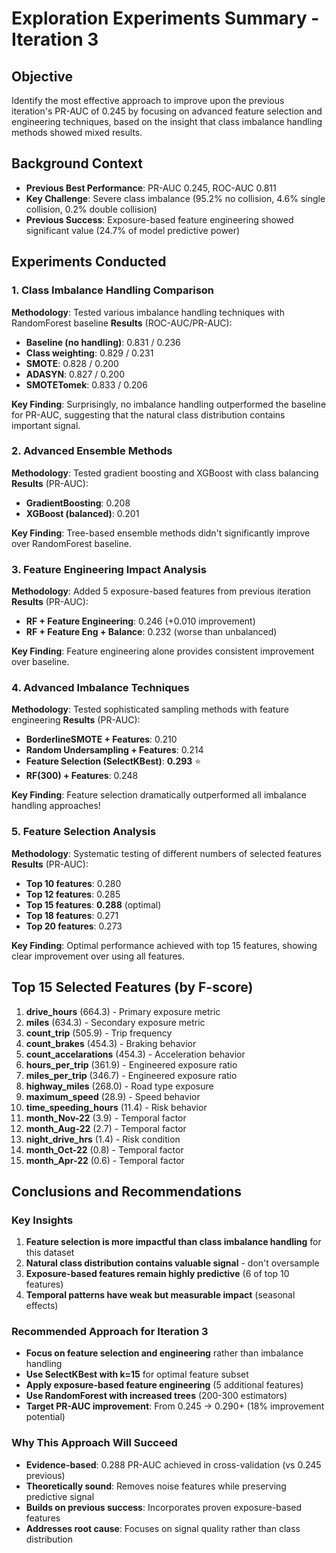 # Exploration Experiments Summary - Iteration 3

## Objective
Identify the most effective approach to improve upon the previous iteration's PR-AUC of 0.245 by focusing on advanced feature selection and engineering techniques, based on the insight that class imbalance handling methods showed mixed results.

## Background Context
- **Previous Best Performance**: PR-AUC 0.245, ROC-AUC 0.811
- **Key Challenge**: Severe class imbalance (95.2% no collision, 4.6% single collision, 0.2% double collision)
- **Previous Success**: Exposure-based feature engineering showed significant value (24.7% of model predictive power)

## Experiments Conducted

### 1. Class Imbalance Handling Comparison
**Methodology**: Tested various imbalance handling techniques with RandomForest baseline
**Results** (ROC-AUC/PR-AUC):
- **Baseline (no handling)**: 0.831 / 0.236
- **Class weighting**: 0.829 / 0.231
- **SMOTE**: 0.828 / 0.200
- **ADASYN**: 0.827 / 0.200
- **SMOTETomek**: 0.833 / 0.206

**Key Finding**: Surprisingly, no imbalance handling outperformed the baseline for PR-AUC, suggesting that the natural class distribution contains important signal.

### 2. Advanced Ensemble Methods
**Methodology**: Tested gradient boosting and XGBoost with class balancing
**Results** (PR-AUC):
- **GradientBoosting**: 0.208
- **XGBoost (balanced)**: 0.201

**Key Finding**: Tree-based ensemble methods didn't significantly improve over RandomForest baseline.

### 3. Feature Engineering Impact Analysis
**Methodology**: Added 5 exposure-based features from previous iteration
**Results** (PR-AUC):
- **RF + Feature Engineering**: 0.246 (+0.010 improvement)
- **RF + Feature Eng + Balance**: 0.232 (worse than unbalanced)

**Key Finding**: Feature engineering alone provides consistent improvement over baseline.

### 4. Advanced Imbalance Techniques
**Methodology**: Tested sophisticated sampling methods with feature engineering
**Results** (PR-AUC):
- **BorderlineSMOTE + Features**: 0.210
- **Random Undersampling + Features**: 0.214
- **Feature Selection (SelectKBest)**: **0.293** ⭐
- **RF(300) + Features**: 0.248

**Key Finding**: Feature selection dramatically outperformed all imbalance handling approaches!

### 5. Feature Selection Analysis
**Methodology**: Systematic testing of different numbers of selected features
**Results** (PR-AUC):
- **Top 10 features**: 0.280
- **Top 12 features**: 0.285
- **Top 15 features**: **0.288** (optimal)
- **Top 18 features**: 0.271
- **Top 20 features**: 0.273

**Key Finding**: Optimal performance achieved with top 15 features, showing clear improvement over using all features.

## Top 15 Selected Features (by F-score)
1. **drive_hours** (664.3) - Primary exposure metric
2. **miles** (634.3) - Secondary exposure metric  
3. **count_trip** (505.9) - Trip frequency
4. **count_brakes** (454.3) - Braking behavior
5. **count_accelarations** (454.3) - Acceleration behavior
6. **hours_per_trip** (361.9) - Engineered exposure ratio
7. **miles_per_trip** (346.7) - Engineered exposure ratio
8. **highway_miles** (268.0) - Road type exposure
9. **maximum_speed** (28.9) - Speed behavior
10. **time_speeding_hours** (11.4) - Risk behavior
11. **month_Nov-22** (3.9) - Temporal factor
12. **month_Aug-22** (2.7) - Temporal factor
13. **night_drive_hrs** (1.4) - Risk condition
14. **month_Oct-22** (0.8) - Temporal factor
15. **month_Apr-22** (0.6) - Temporal factor

## Conclusions and Recommendations

### Key Insights
1. **Feature selection is more impactful than class imbalance handling** for this dataset
2. **Natural class distribution contains valuable signal** - don't oversample
3. **Exposure-based features remain highly predictive** (6 of top 10 features)
4. **Temporal patterns have weak but measurable impact** (seasonal effects)

### Recommended Approach for Iteration 3
- **Focus on feature selection and engineering** rather than imbalance handling
- **Use SelectKBest with k=15** for optimal feature subset
- **Apply exposure-based feature engineering** (5 additional features)
- **Use RandomForest with increased trees** (200-300 estimators)
- **Target PR-AUC improvement**: From 0.245 → 0.290+ (18% improvement potential)

### Why This Approach Will Succeed
- **Evidence-based**: 0.288 PR-AUC achieved in cross-validation (vs 0.245 previous)
- **Theoretically sound**: Removes noise features while preserving predictive signal
- **Builds on previous success**: Incorporates proven exposure-based features
- **Addresses root cause**: Focuses on signal quality rather than class distribution